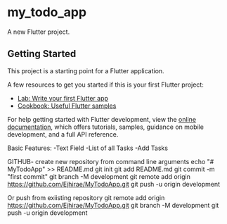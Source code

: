 # my_todo_app

A new Flutter project.

## Getting Started

This project is a starting point for a Flutter application.

A few resources to get you started if this is your first Flutter project:

- [Lab: Write your first Flutter app](https://docs.flutter.dev/get-started/codelab)
- [Cookbook: Useful Flutter samples](https://docs.flutter.dev/cookbook)

For help getting started with Flutter development, view the
[online documentation](https://docs.flutter.dev/), which offers tutorials,
samples, guidance on mobile development, and a full API reference.

Basic Features:
-Text Field
-List of all Tasks
-Add Tasks

GITHUB- create new repository from command line arguments
echo "# MyTodoApp" >> README.md
git init
git add README.md
git commit -m "first commit"
git branch -M development
git remote add origin https://github.com/Ejhirae/MyTodoApp.git
git push -u origin development

Or push from exiisting repository
git remote add origin https://github.com/Ejhirae/MyTodoApp.git
git branch -M development
git push -u origin development